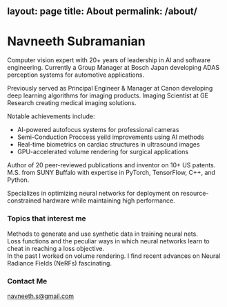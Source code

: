 
layout: page
title: About
permalink: /about/
---

# Navneeth Subramanian

Computer vision expert with 20+ years of leadership in AI and software engineering. Currently a Group Manager at Bosch Japan developing ADAS perception systems for automotive applications.

Previously served as Principal Engineer & Manager at Canon developing deep learning algorithms for imaging products. 
Imaging Scientist at GE Research creating medical imaging solutions.

Notable achievements include:
- AI-powered autofocus systems for professional cameras
- Semi-Conduction Proccess yeild improvements using AI methods
- Real-time biometrics on cardiac structures in ultrasound images
- GPU-accelerated volume rendering for surgical applications

Author of 20 peer-reviewed publications and inventor on 10+ US patents. M.S. from SUNY Buffalo with expertise in PyTorch, TensorFlow, C++, and Python.

Specializes in optimizing neural networks for deployment on resource-constrained hardware while maintaining high performance.

### Topics that interest me

Methods to generate and use synthetic data in training neural nets.  
Loss functions and the peculiar ways in which neural networks learn to cheat in reaching a loss objective.  
In the past I worked on volume rendering. I find recent advances on Neural Radiance Fields (NeRFs) fascinating.

### Contact Me

[navneeth.s@gmail.com](mailto:navneeth.s@gmail.com)
